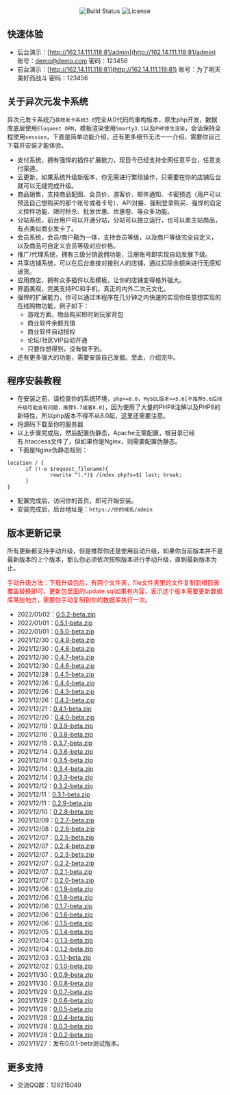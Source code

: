 <br>
<p align="center">
<a><img src="https://travis-ci.org/laravel/framework.svg" alt="Build Status"></a>
<a><img src="https://poser.pugx.org/laravel/framework/license.svg" alt="License"></a>
</p>

## 快速体验
- 后台演示：[http://162.14.111.118:81/admin](http://162.14.111.118:81/admin)  账号：demo@demo.com 密码：123456
- 前台演示：[http://162.14.111.118:81](http://162.14.111.118:81) 账号：为了明天美好而战斗 密码：123456

## 关于异次元发卡系统

异次元发卡系统乃`荔枝发卡系统3.0`完全从0代码的重构版本，原生php开发，数据库底层使用`Eloquent ORM`，模板渲染使用`Smarty3.1`以及`PHP原生渲染`，会话保持全程使用`session`，下面是简单功能介绍，还有更多细节无法一一介绍，需要你自己下载并安装才能体验。

- 支付系统，拥有强悍的插件扩展能力，现目今已经支持全网任意平台，任意支付渠道。
- 云更新，如果系统升级新版本，你无需进行繁琐操作，只需要在你的店铺后台就可以无缝完成升级。
- 商品销售，支持商品配图、会员价、游客价、邮件通知、卡密预选（用户可以预选自己想购买的那个账号或者卡号）、API对接、强制登录购买、强悍的自定义控件功能、限时秒杀、批发优惠、优惠卷、等众多功能。
- 分站系统，前台用户可以开通分站，分站可以独立运行，也可以卖主站商品，有点类似商业发卡了。
- 会员系统，会员/商户融为一体，支持会员等级，以及商户等级完全自定义，以及商品可自定义会员等级对应价格。
- 推广/代理系统，拥有三级分销返佣功能，注册账号即实现自动发展下级。
- 共享店铺系统，可以在后台直接对接别人的店铺，通过扣除余额来进行无感知进货。
- 应用商店，拥有众多插件以及模板，让你的店铺变得格外强大。
- 界面美观，完美支持PC和手机，真正的内外二次元文化。
- 强悍的扩展能力，你可以通过本程序在几分钟之内快速的实现你任意想实现的在线购物功能，例子如下： 
  - 游戏方面，物品购买即时到玩家背包
  - 商业软件余额充值
  - 商业软件自动授权
  - 论坛/社区VIP自动开通
  - 只要你想得到，没有做不到。
- 还有更多强大的功能，需要安装自己发掘。至此，介绍完毕。

## 程序安装教程

- 在安装之前，请检查你的系统环境，`php>=8.0`，`MySQL版本>=5.6[不推荐5.6后续升级可能会有问题，推荐5.7或者8.0]`，因为使用了大量的PHP8注解以及PHP8的新特性，所以php版本不得不从8.0起，这里还需要注意。
- 将源码下载至你的服务器
- 以上步骤完成后，然后配置伪静态，Apache无需配置，根目录已经有.htaccess文件了，但如果你是Nginx，则需要配置伪静态。
- 下面是Nginx伪静态规则：
```
location / {
      if (!-e $request_filename){
              rewrite ^(.*)$ /index.php?s=$1 last; break;
      }
}
```
- 配置完成后，访问你的首页，即可开始安装。
- 安装完成后，后台地址是：`https://你的域名/admin`
## 版本更新记录
<p>所有更新都支持手动升级，但是推荐你还是使用自动升级，如果你当前版本并不是最新版本的上个版本，那么你必须依次按照版本进行手动升级，直到最新版本为止。</p>
<p style="color: red;">手动升级方法：下载升级包后，有两个文件夹，file文件夹里的文件复制到根目录覆盖替换即可，更新包里面的update.sql如果有内容，表示这个版本需要更新数据库某些地方，需要你手动复制到你的数据库执行一次。</p>


- 2022/01/02：[0.5.2-beta.zip](https://download.acged.cc/faka/version/0.5.2-beta.zip)
- 2022/01/01：[0.5.1-beta.zip](https://download.acged.cc/faka/version/0.5.1-beta.zip)
- 2022/01/01：[0.5.0-beta.zip](https://download.acged.cc/faka/version/0.5.0-beta.zip)
- 2021/12/30：[0.4.9-beta.zip](https://download.acged.cc/faka/version/0.4.9-beta.zip)
- 2021/12/30：[0.4.8-beta.zip](https://download.acged.cc/faka/version/0.4.8-beta.zip)
- 2021/12/30：[0.4.7-beta.zip](https://download.acged.cc/faka/version/0.4.7-beta.zip)
- 2021/12/30：[0.4.6-beta.zip](https://download.acged.cc/faka/version/0.4.6-beta.zip)
- 2021/12/28：[0.4.5-beta.zip](https://download.acged.cc/faka/version/0.4.5-beta.zip)
- 2021/12/26：[0.4.4-beta.zip](https://download.acged.cc/faka/version/0.4.4-beta.zip)
- 2021/12/26：[0.4.3-beta.zip](https://download.acged.cc/faka/version/0.4.3-beta.zip)
- 2021/12/26：[0.4.2-beta.zip](https://download.acged.cc/faka/version/0.4.2-beta.zip)
- 2021/12/21：[0.4.1-beta.zip](https://download.acged.cc/faka/version/0.4.1-beta.zip)
- 2021/12/20：[0.4.0-beta.zip](https://download.acged.cc/faka/version/0.4.0-beta.zip)
- 2021/12/19：[0.3.9-beta.zip](https://download.acged.cc/faka/version/0.3.9-beta.zip)
- 2021/12/16：[0.3.8-beta.zip](https://download.acged.cc/faka/version/0.3.8-beta.zip)
- 2021/12/15：[0.3.7-beta.zip](https://download.acged.cc/faka/version/0.3.7-beta.zip)
- 2021/12/14：[0.3.6-beta.zip](https://download.acged.cc/faka/version/0.3.6-beta.zip)
- 2021/12/14：[0.3.5-beta.zip](https://download.acged.cc/faka/version/0.3.5-beta.zip)
- 2021/12/14：[0.3.4-beta.zip](https://download.acged.cc/faka/version/0.3.4-beta.zip)
- 2021/12/14：[0.3.3-beta.zip](https://download.acged.cc/faka/version/0.3.3-beta.zip)
- 2021/12/12：[0.3.2-beta.zip](https://download.acged.cc/faka/version/0.3.2-beta.zip)
- 2021/12/11：[0.3.1-beta.zip](https://download.acged.cc/faka/version/0.3.1-beta.zip)
- 2021/12/11：[0.2.9-beta.zip](https://download.acged.cc/faka/version/0.2.9-beta.zip)
- 2021/12/10：[0.2.8-beta.zip](https://download.acged.cc/faka/version/0.2.8-beta.zip)
- 2021/12/09：[0.2.7-beta.zip](https://download.acged.cc/faka/version/0.2.7-beta.zip)
- 2021/12/08：[0.2.6-beta.zip](https://download.acged.cc/faka/version/0.2.6-beta.zip)
- 2021/12/07：[0.2.5-beta.zip](https://download.acged.cc/faka/version/0.2.5-beta.zip)
- 2021/12/07：[0.2.4-beta.zip](https://download.acged.cc/faka/version/0.2.4-beta.zip)
- 2021/12/07：[0.2.3-beta.zip](https://download.acged.cc/faka/version/0.2.3-beta.zip)
- 2021/12/07：[0.2.2-beta.zip](https://download.acged.cc/faka/version/0.2.2-beta.zip)
- 2021/12/07：[0.2.1-beta.zip](https://download.acged.cc/faka/version/0.2.1-beta.zip)
- 2021/12/07：[0.2.0-beta.zip](https://download.acged.cc/faka/version/0.2.0-beta.zip)
- 2021/12/06：[0.1.9-beta.zip](https://download.acged.cc/faka/version/0.1.9-beta.zip)
- 2021/12/06：[0.1.8-beta.zip](https://download.acged.cc/faka/version/0.1.8-beta.zip)
- 2021/12/06：[0.1.7-beta.zip](https://download.acged.cc/faka/version/0.1.7-beta.zip)
- 2021/12/06：[0.1.6-beta.zip](https://download.acged.cc/faka/version/0.1.6-beta.zip)
- 2021/12/06：[0.1.5-beta.zip](https://download.acged.cc/faka/version/0.1.5-beta.zip)
- 2021/12/05：[0.1.4-beta.zip](https://download.acged.cc/faka/version/0.1.4-beta.zip)
- 2021/12/04：[0.1.3-beta.zip](https://download.acged.cc/faka/version/0.1.3-beta.zip)
- 2021/12/04：[0.1.2-beta.zip](https://download.acged.cc/faka/version/0.1.2-beta.zip)
- 2021/12/03：[0.1.1-beta.zip](https://download.acged.cc/faka/version/0.1.1-beta.zip)
- 2021/12/02：[0.1.0-beta.zip](https://download.acged.cc/faka/version/0.1.0-beta.zip)
- 2021/11/30：[0.0.9-beta.zip](https://download.acged.cc/faka/version/0.0.9-beta.zip)
- 2021/11/30：[0.0.8-beta.zip](https://download.acged.cc/faka/version/0.0.8-beta.zip)
- 2021/11/29：[0.0.7-beta.zip](https://download.acged.cc/faka/version/0.0.7-beta.zip)
- 2021/11/29：[0.0.6-beta.zip](https://download.acged.cc/faka/version/0.0.6-beta.zip)
- 2021/11/28：[0.0.5-beta.zip](https://download.acged.cc/faka/version/0.0.5-beta.zip)
- 2021/11/28：[0.0.4-beta.zip](https://download.acged.cc/faka/version/0.0.4-beta.zip)
- 2021/11/28：[0.0.3-beta.zip](https://download.acged.cc/faka/version/0.0.3-beta.zip)
- 2021/11/28：[0.0.2-beta.zip](https://download.acged.cc/faka/version/0.0.2-beta.zip)
- 2021/11/27：发布0.0.1-beta测试版本。
## 更多支持
- 交流QQ群：128215049
